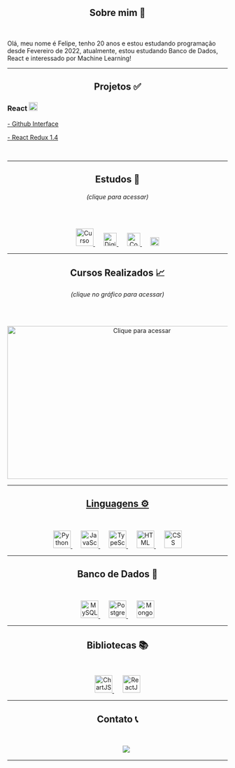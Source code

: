 <h2 align="center">Sobre mim 👋</h2>
<br>
<p>
    Olá, meu nome é Felipe, tenho 20 anos e estou estudando programação desde Fevereiro de 2022, atualmente, estou estudando Banco de Dados, React e interessado por Machine Learning!
</p>
<hr>
<h2 align="center">Projetos &#9989;</h2>
<h3>React <img height="20" src="https://upload.wikimedia.org/wikipedia/commons/a/a7/React-icon.svg" title="ReactJS"></h3>

<p><a href="https://github.com/felipetega/DIO.ME/tree/git/Spread%20Fullstack%20Developer/AULAS/REACT/github-api-interface-main">- Github Interface</a></p>
<p><a href="https://github.com/felipetega/DIO.ME/tree/git/Spread%20Fullstack%20Developer/AULAS/REACT/react-redux-talk-main/1.4-example">- React Redux 1.4</a></p>


<br>
<hr>
<h2 align="center">Estudos &#128214;&#65039;</h2>
<h6 align="center">(clique para acessar)</h6>
<br>
<p align="center">
    <a href="https://github.com/felipetega/CursoEmVideo">
    <img height="40" src="https://www.cursoemvideo.com/wp-content/uploads/2019/08/cursoemvideo-logo.png" title="Curso em Vídeo">
        </a>
            &nbsp;&nbsp;&nbsp;&nbsp;
    <a href="https://github.com/felipetega/DIO.ME">
    <img height="30" src="https://hermes.digitalinnovation.one/assets/diome/logo.svg" title="Digital Innovation One">
        </a>
            &nbsp;&nbsp;&nbsp;&nbsp;
    <a href="https://github.com/felipetega/CodeWars">
    <img height="30" src="https://www.codewars.com/packs/assets/logo.61192cf7.svg" title="CodeWars">
        </a>
            &nbsp;&nbsp;&nbsp;&nbsp;
    <a href="https://github.com/felipetega/HackerRank">
    <img height="20" src="https://www.hackerrank.com/blog/wp-content/uploads/2018/08/hackerrank_logo.png" title="HackerRank">
        </a>
</p>
<hr>
<h2 align="center">Cursos Realizados &#128200;</h2>
<h6 align="center">(clique no gráfico para acessar)</h6>
<br>
<p align="center">
    <a href="https://felipetega.github.io/CursosRealizados-CHART.JS/">
    <img height="350" width="600" src="https://quickchart.io/chart?c=BACKGROUND_COLORS%20%3D%20%5B%27rgba(255%2C%2099%2C%20132%2C%200.2)%27%2C%27rgba(54%2C%20162%2C%20235%2C%200.2)%27%2C%27rgba(255%2C%20206%2C%2086%2C%200.2)%27%2C%27rgba(75%2C%20192%2C%20192%2C%200.2)%27%2C%27rgba(153%2C%20102%2C%20255%2C%200.2)%27%2C%27rgba(255%2C%20159%2C%2064%2C%200.2)%27%5D%2C%0D%0ABORDER_COLORS%20%3D%20%5B%27rgba(255%2C%2099%2C%20132%2C%201)%27%2C%27rgba(54%2C%20162%2C%20235%2C%201)%27%2C%27rgba(255%2C%20206%2C%2086%2C%201)%27%2C%27rgba(75%2C%20192%2C%20192%2C%201)%27%2C%27rgba(153%2C%20102%2C%20255%2C%201)%27%2C%27rgba(255%2C%20159%2C%2064%2C%201)%27%5D%2C%0D%0A%0D%0A%7B%0D%0A%20%20%20%20type%3A%20%27doughnut%27%2C%0D%0A%20%20%20%20data%3A%20%7B%0D%0A%20%20%20%20%20%20%20%20labels%3A%20%5B%22Curso%20em%20V%C3%ADdeo%3A%20Python%22%2C%22Curso%20em%20V%C3%ADdeo%3A%20JavaScript%22%2C%22DIO%3A%20Spread%20Fullstack%20Developer%22%2C%20%22DIO%3A%20%C3%93rbi%20Web%20Games%20Developer%22%5D%2C%0D%0A%20%20%20%20%20%20%20%20datasets%3A%20%5B%7B%0D%0A%20%20%20%20%20%20%20%20%20%20%20%20label%3A%20%27%23%20of%20Votes%27%2C%0D%0A%20%20%20%20%20%20%20%20%20%20%20%20data%3A%20%5B120%2C40%2C98%2C63%5D%2C%0D%0A%20%20%20%20%20%20%20%20%20%20%20%20backgroundColor%3A%20BACKGROUND_COLORS%2C%0D%0A%20%20%20%20%20%20%20%20%20%20%20%20borderColor%3A%20BORDER_COLORS%2C%0D%0A%20%20%20%20%20%20%20%20%20%20%20%20borderWidth%3A%203%2C%0D%0A%20%20%20%20%20%20%20%20%20%20%20%20borderRadius%3A%2010%2C%0D%0A%20%20%20%20%20%20%20%20%7D%5D%0D%0A%20%20%20%20%7D%2C%0D%0A%20%20%20%20options%3A%20%7B%0D%0A%20%20%20%20%20%20responsive%3A%20true%2C%0D%0A%20%20%20%20%20%20plugins%3A%20%7B%0D%0A%20%20%20%20%20%20%20%20title%3A%20%7B%0D%0A%20%20%20%20%20%20%20%20%20%20%20%20display%3A%20true%2C%0D%0A%20%20%20%20%20%20%20%20%20%20%20%20text%3A%20%27Cursos%20Realizados%27%2C%0D%0A%20%20%20%20%20%20%20%20%20%20%20%20font%3A%20%7B%0D%0A%20%20%20%20%20%20%20%20%20%20%20%20%20%20size%3A50%2C%0D%0A%20%20%20%20%20%20%20%20%20%20%20%20%7D%0D%0A%20%20%20%20%20%20%20%20%7D%2C%0D%0A%20%20%20%20%20%20%20%20subtitle%3A%20%7B%0D%0A%20%20%20%20%20%20%20%20%20%20display%3A%20true%2C%0D%0A%20%20%20%20%20%20%20%20%20%20text%3A%20321%2C%0D%0A%20%20%20%20%20%20%20%20%20%20font%3A%7B%0D%0A%20%20%20%20%20%20%20%20%20%20%20%20size%3A%2025%0D%0A%20%20%20%20%20%20%20%20%20%20%7D%0D%0A%20%20%20%20%20%20%7D%2C%0D%0A%20%20%20%20%20%20%20%20legend%3A%20%7B%0D%0A%20%20%20%20%20%20%20%20%20%20position%3A%20%22bottom%22%2C%0D%0A%20%20%20%20%20%20%20%20%20%20labels%3A%20%7B%0D%0A%20%20%20%20%20%20%20%20%20%20%20%20font%3A%20%7B%0D%0A%20%20%20%20%20%20%20%20%20%20%20%20%20%20%20%20size%3A%2020%2C%0D%0A%20%20%20%20%20%20%20%20%20%20%20%20%20%20%20%20weight%3A%20%22bolder%22%2C%0D%0A%20%20%20%20%20%20%20%20%20%20%20%20%7D%0D%0A%20%20%20%20%20%20%20%20%20%20%7D%0D%0A%20%20%20%20%20%20%7D%0D%0A%20%20%20%20%7D%0D%0A%20%20%20%20%7D%0D%0A%20%20%20%20%7D" title="Clique para acessar">
</p>
<hr>
<h2 align="center">Linguagens &#9881;&#65039;</h2>
<br>
<p align="center">
        <a href="https://www.python.org/">
    <img height="40" src="https://devicons.railway.app/i/python.svg" title="Python">
        </a>
    &nbsp;&nbsp;&nbsp;&nbsp;
        <a href="https://www.javascript.com/">
    <img height="40" src="https://devicons.railway.app/i/javascript.svg" title="JavaScript">
        </a>
    &nbsp;&nbsp;&nbsp;&nbsp;
        <a href="https://www.typescriptlang.org/">
    <img height="40" src="https://devicons.railway.app/i/typescript.svg" title="TypeScript">
        </a>
    &nbsp;&nbsp;&nbsp;&nbsp;
        <a href="https://html.com/">
    <img height="40" src="https://devicons.railway.app/i/html5.svg" title="HTML">
        </a>
        &nbsp;&nbsp;&nbsp;&nbsp;
        <a href="https://www.w3.org/Style/CSS/Overview.en.html">
    <img height="40" src="https://devicons.railway.app/i/css3.svg" title="CSS">
        </a>
</p>
<hr>
<h2 align="center">Banco de Dados &#129518;</h2>
<br>
<p align="center">
    <a href="https://www.mysql.com/">
    <img height="40" src="https://devicons.railway.app/i/mysql.svg" title="MySQL">
        </a>
            &nbsp;&nbsp;&nbsp;&nbsp;
    <a href="https://www.postgresql.org/">
    <img height="40" src="https://devicons.railway.app/i/postgresql.svg" title="PostgreSQL">
        </a>
            &nbsp;&nbsp;&nbsp;&nbsp;
    <a href="https://www.mongodb.com/pt-br">
    <img height="40" src="https://devicons.railway.app/i/mongodb.svg" title="MongoDB">
        </a>
</p>
<hr>
<h2 align="center">Bibliotecas &#128218;</h2>
<br>
<p align="center">
    <a href="https://www.chartjs.org/">
    <img height="40" src="https://www.chartjs.org/docs/latest/favicon.ico" title="ChartJS">
        </a>
    &nbsp;&nbsp;&nbsp;&nbsp;
    <a href="https://pt-br.reactjs.org/">
    <img height="40" src="https://upload.wikimedia.org/wikipedia/commons/a/a7/React-icon.svg" title="ReactJS">
        </a>
</p>
<hr>
<h2 align="center">Contato &#128222;</h2>
<br>
<p align="center">
    &nbsp;&nbsp;&nbsp;&nbsp;&nbsp;&nbsp;&nbsp;&nbsp;&nbsp;
    <a href="https://www.linkedin.com/in/felipetega">
    <img src="https://img.shields.io/badge/felipetega-%230077B5.svg?&style=for-the-badge&logo=linkedin&logoColor=white&link=mailto:https://www.linkedin.com/in/felipetega/">
        </a>
</p>
<hr>




<!--
**felipetega/felipetega** is a ✨ _special_ ✨ repository because its `README.md` (this file) appears on your GitHub profile.

Here are some ideas to get you started:

- 🔭 I’m currently working on ...
- 🌱 I’m currently learning ...
- 👯 I’m looking to collaborate on ...
- 🤔 I’m looking for help with ...
- 💬 Ask me about ...
- 📫 How to reach me: ...
- 😄 Pronouns: ...
- ⚡ Fun fact: ...
-->
